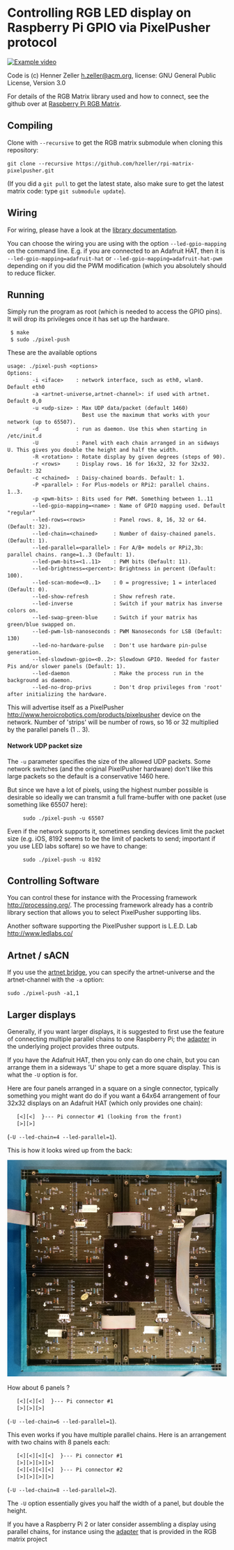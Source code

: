 Controlling RGB LED display on Raspberry Pi GPIO via PixelPusher protocol
=========================================================================

[![Example video][vid]](http://youtu.be/ZglGuMaKvpY)


Code is (c) Henner Zeller <h.zeller@acm.org>,
license: GNU General Public License, Version 3.0

For details of the RGB Matrix library used and how to connect,
see the github over at [Raspberry Pi RGB Matrix][rgb-matrix-lib].

Compiling
---------
Clone with `--recursive` to get the RGB matrix submodule when cloning
this repository:

    git clone --recursive https://github.com/hzeller/rpi-matrix-pixelpusher.git

(If you did a `git pull` to get the latest state, also make sure to get the latest matrix code:
type `git submodule update`).

Wiring
------
For wiring, please have a look at the [library documentation][rgb-matrix-lib].

You can choose the wiring you are using with the option `--led-gpio-mapping`
on the command line. E.g. if you are connected to an Adafruit HAT, then it is
`--led-gpio-mapping=adafruit-hat` or `--led-gpio-mapping=adafruit-hat-pwm`
depending on if you did the PWM modification (which you absolutely should to
reduce flicker.

Running
-------
Simply run the program as root (which is needed to access the GPIO pins). It
will drop its privileges once it has set up the hardware.

     $ make
     $ sudo ./pixel-push

These are the available options

```
usage: ./pixel-push <options>
Options:
        -i <iface>    : network interface, such as eth0, wlan0. Default eth0
        -a <artnet-universe,artnet-channel>: if used with artnet. Default 0,0
        -u <udp-size> : Max UDP data/packet (default 1460)
                        Best use the maximum that works with your network (up to 65507).
        -d            : run as daemon. Use this when starting in /etc/init.d
        -U            : Panel with each chain arranged in an sidways U. This gives you double the height and half the width.
        -R <rotation> : Rotate display by given degrees (steps of 90).
        -r <rows>     : Display rows. 16 for 16x32, 32 for 32x32. Default: 32
        -c <chained>  : Daisy-chained boards. Default: 1.
        -P <parallel> : For Plus-models or RPi2: parallel chains. 1..3.
        -p <pwm-bits> : Bits used for PWM. Something between 1..11
        --led-gpio-mapping=<name> : Name of GPIO mapping used. Default "regular"
        --led-rows=<rows>         : Panel rows. 8, 16, 32 or 64. (Default: 32).
        --led-chain=<chained>     : Number of daisy-chained panels. (Default: 1).
        --led-parallel=<parallel> : For A/B+ models or RPi2,3b: parallel chains. range=1..3 (Default: 1).
        --led-pwm-bits=<1..11>    : PWM bits (Default: 11).
        --led-brightness=<percent>: Brightness in percent (Default: 100).
        --led-scan-mode=<0..1>    : 0 = progressive; 1 = interlaced (Default: 0).
        --led-show-refresh        : Show refresh rate.
        --led-inverse             : Switch if your matrix has inverse colors on.
        --led-swap-green-blue     : Switch if your matrix has green/blue swapped on.
        --led-pwm-lsb-nanoseconds : PWM Nanoseconds for LSB (Default: 130)
        --led-no-hardware-pulse   : Don't use hardware pin-pulse generation.
        --led-slowdown-gpio=<0..2>: Slowdown GPIO. Needed for faster Pis and/or slower panels (Default: 1).
        --led-daemon              : Make the process run in the background as daemon.
        --led-no-drop-privs       : Don't drop privileges from 'root' after initializing the hardware.
```

This will advertise itself as a
PixelPusher <http://www.heroicrobotics.com/products/pixelpusher> device
on the network. Number of 'strips' will be number of rows, so 16 or 32 multiplied by the parallel panels (1 .. 3).

#### Network UDP packet size
The `-u` parameter specifies the size of the allowed UDP packets. Some network
switches (and the original PixelPusher hardware) don't like this large packets
so the default is a conservative 1460 here.

But since we have a lot of pixels, using the highest number possible is
desirable so ideally we can transmit a full frame-buffer with one packet (use
something like 65507 here):

```
     sudo ./pixel-push -u 65507
```

Even if the network supports it, sometimes sending devices limit the packet size (e.g. iOS, 8192 seems to be the limit of packets to send; important if you use
LED labs softare) so we have to change:

```
     sudo ./pixel-push -u 8192
```

Controlling Software
--------------------
You can control these for instance with the Processing framework
<http://processing.org/>. The processing framework already has a contrib
library section that allows you to select PixelPusher supporting libs.

Another software supporting the PixelPusher support is L.E.D. Lab http://www.ledlabs.co/

Artnet / sACN
-------------
If you use the [artnet bridge][artnet], you can specify the artnet-universe and the
artnet-channel with the `-a` option:

    sudo ./pixel-push -a1,1


Larger displays
---------------

Generally, if you want larger displays, it is suggested to first use the
feature of connecting multiple parallel chains to one Raspberry Pi; the [adapter]
in the underlying project provides three outputs.

If you have the Adafruit HAT, then you only can do one chain, but you can
arrange them in a sideways 'U' shape to get a more square display. This is what
the `-U` option is for.

Here are four panels arranged in a square on a single
connector, typically something you might want do do if you want a 64x64
arrangement of four 32x32 displays on an Adafruit HAT (which only provides one
chain):

```
   [<][<]  }--- Pi connector #1 (looking from the front)
   [>][>]
```

(`-U --led-chain=4 --led-parallel=1`).

This is how it looks wired up from the back:

![Chaining multiple displays][matrix64]

How about 6 panels ?
```
   [<][<][<]  }--- Pi connector #1
   [>][>][>]
```

(`-U --led-chain=6 --led-parallel=1`).


This even works if you have multiple parallel chains. Here is an arrangement
with two chains with 8 panels each:

```
   [<][<][<][<]  }--- Pi connector #1
   [>][>][>][>]
   [<][<][<][<]  }--- Pi connector #2
   [>][>][>][>]
```

(`-U --led-chain=8 --led-parallel=2`).


The `-U` option essentially gives you half the width of a panel, but double
the height.

If you have a Raspberry Pi 2 or later consider assembling a display using
parallel chains, for instance using the [adapter] that is provided in the
RGB matrix project

[rgb-matrix-lib]: https://github.com/hzeller/rpi-rgb-led-matrix
[matrix64]: ./img/chained-64x64.jpg
[vid]: ./img/pp-vid.jpg
[artnet]: http://heroicrobotics.boards.net/thread/39/artnet-support-sacn
[adapter]: https://github.com/hzeller/rpi-rgb-led-matrix/tree/master/adapter/active-3